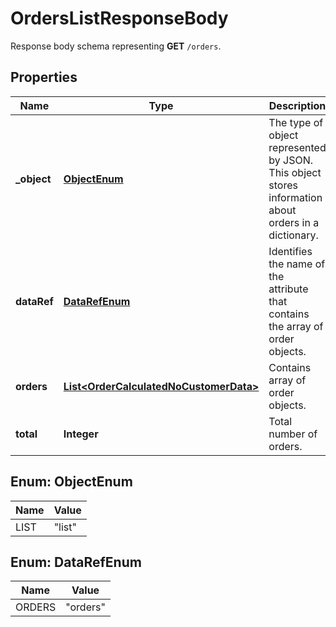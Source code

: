 

# OrdersListResponseBody

Response body schema representing **GET** `/orders`.

## Properties

| Name | Type | Description | Notes |
|------------ | ------------- | ------------- | -------------|
|**_object** | [**ObjectEnum**](#ObjectEnum) | The type of object represented by JSON. This object stores information about orders in a dictionary. |  |
|**dataRef** | [**DataRefEnum**](#DataRefEnum) | Identifies the name of the attribute that contains the array of order objects. |  |
|**orders** | [**List&lt;OrderCalculatedNoCustomerData&gt;**](OrderCalculatedNoCustomerData.md) | Contains array of order objects. |  |
|**total** | **Integer** | Total number of orders. |  |



## Enum: ObjectEnum

| Name | Value |
|---- | -----|
| LIST | &quot;list&quot; |



## Enum: DataRefEnum

| Name | Value |
|---- | -----|
| ORDERS | &quot;orders&quot; |



